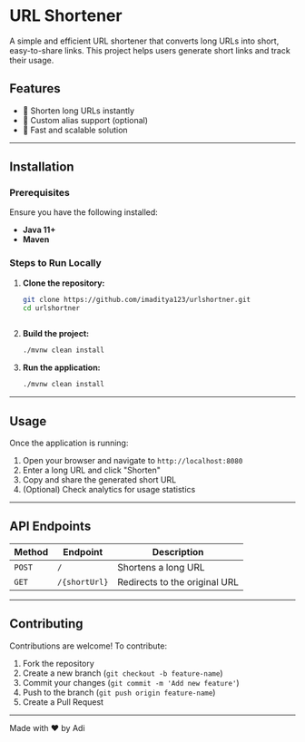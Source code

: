# URL Shortener

A simple and efficient URL shortener that converts long URLs into short, easy-to-share links. This project helps users generate short links and track their usage.

## Features

- 🔗 Shorten long URLs instantly
- 🔐 Custom alias support (optional)
- 🚀 Fast and scalable solution
---
## Installation

### Prerequisites

Ensure you have the following installed:

- **Java 11+**
- **Maven**

### Steps to Run Locally

1. **Clone the repository:**
   ```bash
   git clone https://github.com/imaditya123/urlshortner.git
   cd urlshortner
  
2. **Build the project:**
   ```bash
   ./mvnw clean install

3. **Run the application:**
   ```bash
   ./mvnw clean install  

---
## Usage

Once the application is running:

1. Open your browser and navigate to `http://localhost:8080`
2. Enter a long URL and click "Shorten"
3. Copy and share the generated short URL
4. (Optional) Check analytics for usage statistics
---
## API Endpoints

| Method | Endpoint | Description |
|--------|----------|-------------|
| `POST` | `/` | Shortens a long URL |
| `GET`  | `/{shortUrl}` | Redirects to the original URL |

---
## Contributing

Contributions are welcome! To contribute:

1. Fork the repository
2. Create a new branch (`git checkout -b feature-name`)
3. Commit your changes (`git commit -m 'Add new feature'`)
4. Push to the branch (`git push origin feature-name`)
5. Create a Pull Request
---
Made with ❤️ by Adi
